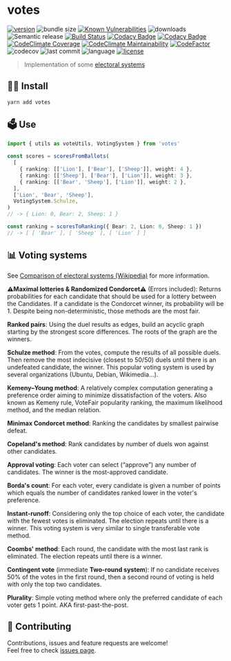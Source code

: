 # votes

[![version](https://img.shields.io/npm/v/votes)](https://www.npmjs.com/package/votes)
![bundle size](https://img.shields.io/bundlephobia/min/votes)
[![Known Vulnerabilities](https://snyk.io/test/github/lzear/votes/badge.svg?targetFile=package.json)](https://snyk.io/test/github/lzear/votes?targetFile=package.json)
![downloads](https://img.shields.io/npm/dm/votes)
![Semantic release](https://github.com/lzear/votes/workflows/Semantic%20release/badge.svg)
[![Build Status](https://travis-ci.com/lzear/votes.svg?branch=master)](https://travis-ci.com/lzear/votes)
[![Codacy Badge](https://app.codacy.com/project/badge/Coverage/d2378c63d95f41efb79072176f015976)](https://www.codacy.com/gh/lzear/votes/dashboard?utm_source=github.com&utm_medium=referral&utm_content=lzear/votes&utm_campaign=Badge_Coverage)
[![Codacy Badge](https://api.codacy.com/project/badge/Grade/08af655918d741d1bffca7ec12ba72be)](https://app.codacy.com/gh/lzear/votes?utm_source=github.com&utm_medium=referral&utm_content=lzear/votes&utm_campaign=Badge_Grade_Settings)
[![CodeClimate Coverage](https://api.codeclimate.com/v1/badges/0a98aa30f16e04bc3eac/test_coverage)](https://codeclimate.com/github/lzear/votes/test_coverage)
[![CodeClimate Maintainability](https://api.codeclimate.com/v1/badges/0a98aa30f16e04bc3eac/maintainability)](https://codeclimate.com/github/lzear/votes/maintainability)
[![CodeFactor](https://www.codefactor.io/repository/github/lzear/votes/badge)](https://www.codefactor.io/repository/github/lzear/votes)
![codecov](https://codecov.io/gh/lzear/votes/branch/master/graph/badge.svg?token=Fd9Jk4FeBY)
![last commit](https://img.shields.io/github/last-commit/lzear/votes)
![language](https://img.shields.io/github/languages/top/lzear/votes)
[![license](https://img.shields.io/github/license/lzear/votes)](https://github.com/lzear/votes/blob/master/LICENSE)

> Implementation of some
> [electoral systems](https://en.wikipedia.org/wiki/Electoral_system)

## 🧑‍💻 Install

```sh
yarn add votes
```

## 🗳️ Use

```typescript
import { utils as voteUtils, VotingSystem } from 'votes'

const scores = scoresFromBallots(
  [
    { ranking: [['Lion'], ['Bear'], ['Sheep']], weight: 4 },
    { ranking: [['Sheep'], ['Bear'], ['Lion']], weight: 3 },
    { ranking: [['Bear', 'Sheep'], ['Lion']], weight: 2 },
  ],
  ['Lion', 'Bear', 'Sheep'],
  VotingSystem.Schulze,
)
// -> { Lion: 0, Bear: 2, Sheep: 1 }

const ranking = scoresToRanking({ Bear: 2, Lion: 0, Sheep: 1 })
// -> [ [ 'Bear' ], [ 'Sheep' ], [ 'Lion' ] ]
```

## 📊 Voting systems

See
[Comparison of electoral systems (Wikipedia)](https://en.wikipedia.org/wiki/Comparison_of_electoral_systems)
for more information.

**⚠️Maximal lotteries & Randomized Condorcet⚠️** (Errors included): Returns
probabilities for each candidate that should be used for a lottery between the
Candidates. If a candidate is the Condorcet winner, its probability will be 1.
Despite being non-deterministic, those methods are the most fair.

**Ranked pairs**: Using the duel results as edges, build an acyclic graph
starting by the strongest score differences. The roots of the graph are the
winners.

**Schulze method**: From the votes, compute the results of all possible duels.
Then remove the most indecisive (closest to 50/50) duels until there is an
undefeated candidate, the winner. This popular voting system is used by several
organizations (Ubuntu, Debian, Wikimedia...).

**Kemeny–Young method**: A relatively complex computation generating a
preference order aiming to minimize dissatisfaction of the voters. Also known as
Kemeny rule, VoteFair popularity ranking, the maximum likelihood method, and the
median relation.

**Minimax Condorcet method**: Ranking the candidates by smallest pairwise
defeat.

**Copeland's method**: Rank candidates by number of duels won against other
candidates.

**Approval voting**: Each voter can select (“approve”) any number of candidates.
The winner is the most-approved candidate.

**Borda's count**: For each voter, every candidate is given a number of points
which equals the number of candidates ranked lower in the voter's preference.

**Instant-runoff**: Considering only the top choice of each voter, the candidate
with the fewest votes is eliminated. The election repeats until there is a
winner. This voting system is very similar to single transferable vote method.

**Coombs' method**: Each round, the candidate with the most last rank is
eliminated. The election repeats until there is a winner.

**Contingent vote** (immediate **Two-round system**): If no candidate receives
50% of the votes in the first round, then a second round of voting is held with
only the top two candidates.

**Plurality**: Simple voting method where only the preferred candidate of each
voter gets 1 point. AKA first-past-the-post.

## 🤝 Contributing

Contributions, issues and feature requests are welcome!<br /> Feel free to check
[issues page](https://github.com/lzear/votes/issues).

